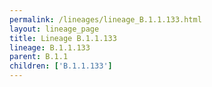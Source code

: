 ```yaml
---
permalink: /lineages/lineage_B.1.1.133.html
layout: lineage_page
title: Lineage B.1.1.133
lineage: B.1.1.133
parent: B.1.1
children: ['B.1.1.133']
---
```

